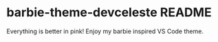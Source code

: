 # barbie-theme-devceleste README

Everything is better in pink! Enjoy my barbie inspired VS Code theme.
